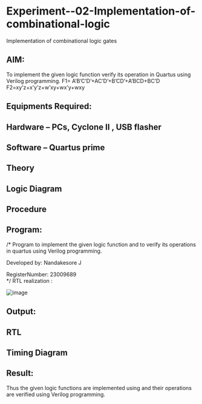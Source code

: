 # Experiment--02-Implementation-of-combinational-logic
Implementation of combinational logic gates
 
## AIM:
To implement the given logic function verify its operation in Quartus using Verilog programming.
 F1= A’B’C’D’+AC’D’+B’CD’+A’BCD+BC’D
F2=xy’z+x’y’z+w’xy+wx’y+wxy
 
 
 
## Equipments Required:
## Hardware – PCs, Cyclone II , USB flasher
## Software – Quartus prime


## Theory
 

## Logic Diagram
## Procedure
## Program:
/*
Program to implement the given logic function and to verify its operations in quartus using Verilog programming.

Developed by: Nandakesore J

RegisterNumber: 23009689  
*/
RTL realization : 

![image](https://github.com/Nandakesore0210/Experiment--02-Implementation-of-combinational-logic-/assets/149365088/01ed8d07-4d8d-4041-bd72-ac1f08882987)


## Output:
## RTL
## Timing Diagram
## Result:
Thus the given logic functions are implemented using  and their operations are verified using Verilog programming.
